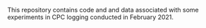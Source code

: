 This repository contains code and and data associated with some experiments in CPC logging conducted in February 2021.
